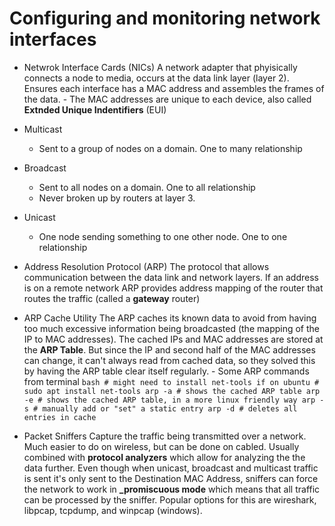 # Configuring and monitoring network interfaces

- Netwrok Interface Cards (NICs)
  A network adapter that phyisically connects a node to media, occurs at the data link layer (layer 2). Ensures each interface has a MAC address and assembles the frames of the data. - The MAC addresses are unique to each device, also called **Extnded Unique Indentifiers** (EUI)

- Multicast

  - Sent to a group of nodes on a domain. One to many relationship

- Broadcast

  - Sent to all nodes on a domain. One to all relationship
  - Never broken up by routers at layer 3.

- Unicast

  - One node sending something to one other node. One to one relationship

- Address Resolution Protocol (ARP)
  The protocol that allows communication between the data link and network layers. If an address is on a remote network ARP provides address mapping of the router that routes the traffic (called a **gateway** router)

- ARP Cache Utility
  The ARP caches its known data to avoid from having too much excessive information being broadcasted (the mapping of the IP to MAC addresses). The cached IPs and MAC addresses are stored at the **ARP Table**. But since the IP and second half of the MAC addresses can change, it can't always read from cached data, so they solved this by having the ARP table clear itself regularly. - Some ARP commands from terminal
  `bash # might need to install net-tools if on ubuntu # sudo apt install net-tools arp -a # shows the cached ARP table arp -e # shows the cached ARP table, in a more linux friendly way arp -s # manually add or "set" a static entry arp -d # deletes all entries in cache `

- Packet Sniffers
  Capture the traffic being transmitted over a network. Much easier to do on wireless, but can be done on cabled. Usually combined with **protocol analyzers** which allow for analyzing the the data further. Even though when unicast, broadcast and multicast traffic is sent it's only sent to the Destination MAC Address, sniffers can force the network to work in **\_promiscuous mode** which means that all traffic can be processed by the sniffer. Popular options for this are wireshark, libpcap, tcpdump, and winpcap (windows).
